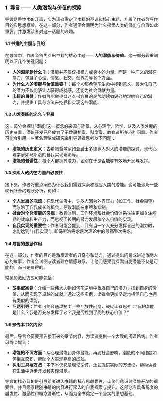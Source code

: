 ### 1. **导言** —— 人类潜能与价值的探索

导言是整本书的开篇，它为读者奠定了书籍的基调和核心主题，介绍了作者的写作目的和思想框架。在这一部分，作者通常会阐明为什么探索人类的潜能与价值如此重要，并激发读者对这一话题的兴趣。

#### 1.1 **书籍的主题与目的**
在导言中，作者会首先引出书籍的核心主题——**人的潜能与价值**。这一部分着重阐明以下几个关键问题：
- **人的潜能是什么？**：潜能并不仅仅指智力或身体的力量，而是一种广义的潜在能力，包含了心理、情感、社交、创造力等多个方面。
- **为什么人的潜能与价值重要？**：每个人都希望在生命中找到意义，最大化自己的潜力不仅能够让人获得成就感，还能为社会贡献力量。
- **书籍的目标**：作者可能会提出这本书的目的是帮助读者更好地理解自己的潜力，并提供工具与方法来挖掘和实现这些潜能。

#### 1.2 **人类潜能的定义与背景**
这一部分会探讨“潜能”这一概念的来源与背景。从心理学、哲学、以及人类发展的历史来看，潜能开发已经成为了无数思想家、科学家、教育者所关心的问题。作者可能会引用一些著名理论或研究来引导读者思考以下问题：
- **潜能的历史定义**：古希腊哲学家如亚里士多德等人对人的潜能的探讨，现代心理学家如马斯洛的自我实现理论等。
- **潜能的普遍性**：每个人都拥有潜力，区别在于是否能够有效地开发与发挥。
  
#### 1.3 **探索人的内在力量的必要性**
接下来，作者将重点阐述为什么我们需要探索和挖掘人类的潜能。这可能涉及一些现代社会的现状分析，例如：
- **个人发展的瓶颈**：在现代生活中，许多人因为外界压力（如工作、社会期望）而忽略了自我成长的机会，导致潜能被束缚和抑制。
- **社会对个体潜能的忽视**：教育体制、工作环境和社会价值体系往往更加关注短期的效率和生产力，而忽视了长期的潜力发展和个人价值的实现。
- **自我实现的重要性**：作者可能会提到，只有当一个人充分发挥自己的潜力时，才能达到“自我实现”，即马斯洛需求层次理论中的最高层次需求。

#### 1.4 **导言的激励作用**
在这一部分，作者的目的是激发读者的好奇心和动力。通过提出问题或讲述激励人心的故事，作者会试图与读者建立情感联系，让他们感受到探索自我潜能不仅是可能的，而且是值得的。

常见的激励方式可能包括：
- **故事或案例**：介绍一些伟大人物如何在逆境中激发自己的潜力，找到自身的价值，从而实现了卓越的成就。通过这些实例，读者会更加坚定地相信自己也拥有类似的潜能。
- **问题引导**：作者可能会通过提出一些开放性问题，鼓励读者思考：“我的潜能是什么？我是否充分发挥了它？我是否找到了我的核心价值？”
  
#### 1.5 **预告本书的内容**
最后，导言会简要预告接下来的章节内容，为读者提供一个大致的阅读路线。作者可能会提到：
- **潜能的不同方面**：从心理潜能到身体潜能，再到社会影响，潜能的不同维度如何相互交织，帮助个人实现更高的成就。
- **实用工具与方法**：本书不仅仅是理论探讨，还会提供实际的方法论，帮助读者在生活中逐步开发和实现潜能。

导言的核心目的是引导读者进入书籍的核心思想世界，让他们意识到潜能开发的重要性，并且愿意跟随书籍的内容进行深入的自我探索与提升。这部分应具备高度的启发性、激励性和概念清晰性，从而为全书奠定一个坚实的思想基础。